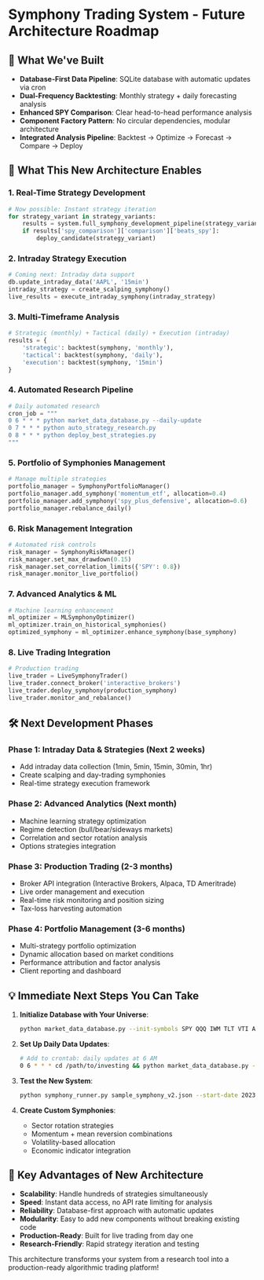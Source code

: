# Symphony Trading System - Future Architecture Roadmap

## 🎼 What We've Built
- **Database-First Data Pipeline**: SQLite database with automatic updates via cron
- **Dual-Frequency Backtesting**: Monthly strategy + daily forecasting analysis
- **Enhanced SPY Comparison**: Clear head-to-head performance analysis
- **Component Factory Pattern**: No circular dependencies, modular architecture
- **Integrated Analysis Pipeline**: Backtest → Optimize → Forecast → Compare → Deploy

## 🚀 What This New Architecture Enables

### 1. **Real-Time Strategy Development**
```python
# Now possible: Instant strategy iteration
for strategy_variant in strategy_variants:
    results = system.full_symphony_development_pipeline(strategy_variant)
    if results['spy_comparison']['comparison']['beats_spy']:
        deploy_candidate(strategy_variant)
```

### 2. **Intraday Strategy Execution**
```python
# Coming next: Intraday data support
db.update_intraday_data('AAPL', '15min')
intraday_strategy = create_scalping_symphony()
live_results = execute_intraday_symphony(intraday_strategy)
```

### 3. **Multi-Timeframe Analysis**
```python
# Strategic (monthly) + Tactical (daily) + Execution (intraday)
results = {
    'strategic': backtest(symphony, 'monthly'),
    'tactical': backtest(symphony, 'daily'), 
    'execution': backtest(symphony, '15min')
}
```

### 4. **Automated Research Pipeline**
```python
# Daily automated research
cron_job = """
0 6 * * * python market_data_database.py --daily-update
0 7 * * * python auto_strategy_research.py
0 8 * * * python deploy_best_strategies.py
"""
```

### 5. **Portfolio of Symphonies Management**
```python
# Manage multiple strategies
portfolio_manager = SymphonyPortfolioManager()
portfolio_manager.add_symphony('momentum_etf', allocation=0.4)
portfolio_manager.add_symphony('spy_plus_defensive', allocation=0.6)
portfolio_manager.rebalance_daily()
```

### 6. **Risk Management Integration**
```python
# Automated risk controls
risk_manager = SymphonyRiskManager()
risk_manager.set_max_drawdown(0.15)
risk_manager.set_correlation_limits({'SPY': 0.8})
risk_manager.monitor_live_portfolio()
```

### 7. **Advanced Analytics & ML**
```python
# Machine learning enhancement
ml_optimizer = MLSymphonyOptimizer()
ml_optimizer.train_on_historical_symphonies()
optimized_symphony = ml_optimizer.enhance_symphony(base_symphony)
```

### 8. **Live Trading Integration**
```python
# Production trading
live_trader = LiveSymphonyTrader()
live_trader.connect_broker('interactive_brokers')
live_trader.deploy_symphony(production_symphony)
live_trader.monitor_and_rebalance()
```

## 🛠 Next Development Phases

### Phase 1: Intraday Data & Strategies (Next 2 weeks)
- Add intraday data collection (1min, 5min, 15min, 30min, 1hr)
- Create scalping and day-trading symphonies
- Real-time strategy execution framework

### Phase 2: Advanced Analytics (Next month)
- Machine learning strategy optimization
- Regime detection (bull/bear/sideways markets)
- Correlation and sector rotation analysis
- Options strategies integration

### Phase 3: Production Trading (2-3 months)
- Broker API integration (Interactive Brokers, Alpaca, TD Ameritrade)
- Live order management and execution
- Real-time risk monitoring and position sizing
- Tax-loss harvesting automation

### Phase 4: Portfolio Management (3-6 months)
- Multi-strategy portfolio optimization
- Dynamic allocation based on market conditions
- Performance attribution and factor analysis
- Client reporting and dashboard

## 💡 Immediate Next Steps You Can Take

1. **Initialize Database with Your Universe**:
   ```bash
   python market_data_database.py --init-symbols SPY QQQ IWM TLT VTI AAPL MSFT GOOGL
   ```

2. **Set Up Daily Data Updates**:
   ```bash
   # Add to crontab: daily updates at 6 AM
   0 6 * * * cd /path/to/investing && python market_data_database.py --daily-update
   ```

3. **Test the New System**:
   ```bash
   python symphony_runner.py sample_symphony_v2.json --start-date 2023-01-01 --end-date 2024-12-31
   ```

4. **Create Custom Symphonies**:
   - Sector rotation strategies
   - Momentum + mean reversion combinations
   - Volatility-based allocation
   - Economic indicator integration

## 🎯 Key Advantages of New Architecture

- **Scalability**: Handle hundreds of strategies simultaneously
- **Speed**: Instant data access, no API rate limiting for analysis
- **Reliability**: Database-first approach with automatic updates
- **Modularity**: Easy to add new components without breaking existing code
- **Production-Ready**: Built for live trading from day one
- **Research-Friendly**: Rapid strategy iteration and testing

This architecture transforms your system from a research tool into a production-ready algorithmic trading platform!